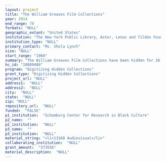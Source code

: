 ```yaml
--- 
layout: project 
title: "The William Greaves Film Collections"
year: 2014
end_range: 70
formats: "NULL"
geographic_extant: "United States"
institution: "The New York Public Library, Astor, Lenox and Tilden Foundations"
institution_type: "NULL"
primary_contact: "Ms. Shola Lynch"
size: "NULL"
start_range: "1960"
summary: "The William Greaves Film Collections have been hidden for 26 years. In 1988, the Schomburg Center acquired the materials for 19 documentary films covering black history, current affairs and culture in the 1960's & â€˜70's. The 500 boxes of footage and interviews went straight to NYPL storage where they remained unidentified. \n\n\n\nAs the new curator, Ms.Lynch prioritized finding the Greaves collections. Staff unearthed all the boxes and reduced unidentified material by nearly 50%. A CLIR grant will insure the next critical step: making the works available. The goal is to process, create finding aids and catalog records for each film collection. Now that the pioneering filmmaker is 87, it is time for his work to be unhidden, and available."
hc_id: "10809486"
program: "Digitizing Hidden Collections"
grant_type: "Digitizing Hidden Collections"
project_url: "NULL"
address1:  "NULL"
address2:  "NULL"
city:  "NULL"
state:  "NULL"
zip: "NULL"
repository_url:  "NULL"
funded:  "FALSE"
p1_institution:  "Schomburg Center for Research in Black Culture"
p2_name:  ""
p2_institution:  "NULL"
p3_name:  ""
p3_institution:  "NULL"
material_string: "<li>13160 Audiovisual</li>"
collaborating_institution:  "NULL"
grant_amount:  "373556"
material_description:  "NULL"
---
```

